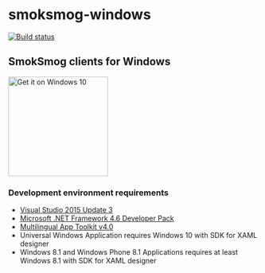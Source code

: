 # smoksmog-windows

[![Build status](https://ci.appveyor.com/api/projects/status/qtd2rx55cbq9p0nv/branch/master?svg=true)](https://ci.appveyor.com/project/damiankras/smoksmog-windows/branch/master)

## SmokSmog clients for Windows ##

<a href="https://www.microsoft.com/store/apps/9nblggh0jn4l?ocid=badge"><img src="https://assets.windowsphone.com/f2f77ec7-9ba9-4850-9ebe-77e366d08adc/English_Get_it_Win_10_InvariantCulture_Default.png" alt="Get it on Windows 10" width="200"/></a>

### Development environment requirements ###
* [Visual Studio 2015 Update 3](https://www.visualstudio.com/pl-pl/products/visual-studio-community-vs.aspx)
* [Microsoft .NET Framework 4.6 Developer Pack](https://www.microsoft.com/en-us/download/details.aspx?id=53321)
* [Multilingual App Toolkit v4.0](https://visualstudiogallery.msdn.microsoft.com/6dab9154-a7e1-46e4-bbfa-18b5e81df520)
* Universal Windows Application requires Windows 10 with SDK for XAML designer
* Windows 8.1 and Windows Phone 8.1 Applications requires at least Windows 8.1 with SDK for XAML designer

